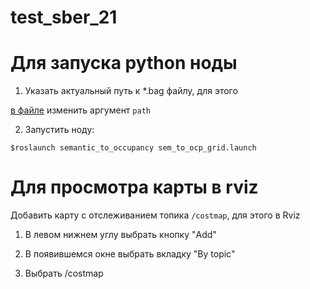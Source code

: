 # test_sber_21
# Для запуска python ноды
1. Указать актуальный путь к *.bag файлу, для этого 

 [в файле](https://github.com/Owluska/test_sber_21/tree/master/src/semantic_to_occupancy/src/launch/sem_to_ocp_grid.launch)
 изменить аргумент ```path```

2. Запустить ноду:

 ```$roslaunch semantic_to_occupancy sem_to_ocp_grid.launch```
  


 # Для просмотра карты в rviz
Добавить карту с отслеживанием топика ```/costmap```, для этого в Rviz

1. В левом нижнем углу выбрать кнопку "Add"

2. В появившемся окне выбрать вкладку "By topic"

3. Выбрать /costmap
